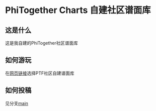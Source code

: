 # PhiTogether Charts 自建社区谱面库
## 这是什么
这是我自建的PhiTogether社区谱面库
## 如何游玩
在[网页链接](https://phi.focalors.ltd)选择PTF社区自建谱面库
## 如何投稿
见分支[main](https://github.com/moefurina/ptc-pub/tree/main)
